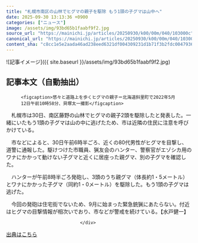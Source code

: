 ```yaml
---
title: "札幌市南区の山林でヒグマの親子を駆除 もう1頭の子グマは山中へ"
date: 2025-09-30 13:13:36 +0900
categories: ["ニュース"]
image: /assets/img/93bd65b1faabf9f2.jpg
source_url: "https://mainichi.jp/articles/20250930/k00/00m/040/103000c"
canonical_url: "https://mainichi.jp/articles/20250930/k00/00m/040/103000c/"
content_sha: "c8cc1e5e2aada46ad238eed6321df004309231d1b71f3b2fdc004793693691e3"
---
```


![記事イメージ]({{ site.baseurl }}/assets/img/93bd65b1faabf9f2.jpg)

## 記事本文（自動抽出）
<div><section class="articledetail-body" id="articledetail-body">




<div class="articledetail-image-left">
  <figure>
    
    <figcaption>悠々と道路上を歩くヒグマの親子＝北海道斜里町で2022年5月12日午前10時58分、貝塚太一撮影</figcaption>
    
  </figure>
</div>

<p>　札幌市は30日、南区藤野の山林でヒグマの親子2頭を駆除したと発表した。一緒にいたもう1頭の子グマは山の中に逃げたため、市は近隣の住民に注意を呼びかけている。</p>

<p>　市などによると、30日午前6時半ごろ、近くの80代男性がヒグマを目撃し、道警に通報した。駆けつけた市職員、猟友会のハンター、警察官がエゾシカ用のワナにかかって動けない子グマと近くに居座った親グマ、別の子グマを確認した。</p>

	


<p>　ハンターが午前8時半ごろ発砲し、3頭のうち親グマ（体長約1・5メートル）とワナにかかった子グマ（同約1・0メートル）を駆除した。もう1頭の子グマは逃げた。</p>

<p>　今回の発砲は住宅街でないため、9月に始まった緊急銃猟にあたらない。付近はヒグマの目撃情報が相次いでおり、市などが警戒を続けている。【水戸健一】</p>


</section>






								</div>

[出典はこちら](https://mainichi.jp/articles/20250930/k00/00m/040/103000c)
